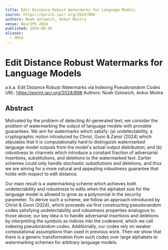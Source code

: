 ```yaml
---
title: Edit Distance Robust Watermarks for Language Models
source: https://eprint.iacr.org/2024/898
authors: Noah Golowich, Ankur Moitra
venue: NeurIPS 2024
published: 2024-06-05
aliases:
  - GM24
---
```

# Edit Distance Robust Watermarks for Language Models
a.k.a. Edit Distance Robust Watermarks via Indexing Pseudorandom Codes
URL: https://eprint.iacr.org/2024/898
Authors:  Noah Golowich, Ankur Moitra

## Abstract
Motivated by the problem of detecting AI-generated text, we consider the problem of watermarking the output of language models with provable guarantees. We aim for watermarks which satisfy: (a) undetectability, a cryptographic notion introduced by Christ, Gunn & Zamir (2024) which stipulates that it is computationally hard to distinguish watermarked language model outputs from the model's actual output distribution; and (b) robustness to channels which introduce a constant fraction of adversarial insertions, substitutions, and deletions to the watermarked text. Earlier schemes could only handle stochastic substitutions and deletions, and thus we are aiming for a more natural and appealing robustness guarantee that holds with respect to edit distance.

Our main result is a watermarking scheme which achieves both undetectability and robustness to edits when the alphabet size for the language model is allowed to grow as a polynomial in the security parameter. To derive such a scheme, we follow an approach introduced by Christ & Gunn (2024), which proceeds via first constructing pseudorandom codes satisfying undetectability and robustness properties analogous to those above; our key idea is to handle adversarial insertions and deletions by interpreting the symbols as indices into the codeword, which we call indexing pseudorandom codes. Additionally, our codes rely on weaker computational assumptions than used in previous work. Then we show that there is a generic transformation from such codes over large alphabets to watermarking schemes for arbitrary language models.